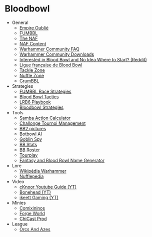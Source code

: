 # Bloodbowl

* General
  * [Empire Oublié](http://empireoublie.free.fr/)
  * [FUMBBL](https://fumbbl.com/)
  * [The NAF](https://www.thenaf.net/)
  * [NAF Content](https://www.thenaf.net/wp-content/uploads/)
  * [Warhammer Community FAQ](https://www.warhammer-community.com/faqs/?=#blood-bowl)
  * [Warhammer Community Downloads](https://www.warhammer-community.com/downloads/#blood-bowl)
  * [Interested in Blood Bowl and No Idea Where to Start? (Reddit)](https://www.reddit.com/r/bloodbowl/comments/d86f0a/interested_in_blood_bowl_and_no_idea_where_to/)
  * [Ligue française de Blood Bowl](https://ligue-bloodbowl.fr/)
  * [Tackle Zone](http://thetacklezone.net/)
  * [Nuffle Zone](https://nufflezone.com/)
  * [GrumBBL](https://grumbbl.co.uk/)
* Strategies
  * [FUMBBL Race Strategies](https://fumbbl.com/help:BB20RaceStrategy)
  * [Blood Bowl Tactics](https://bbtactics.com/)
  * [LRB6 Playbook](http://www.plasmoids.dk/bbowl/LRB6Playbooks.htm)
  * [Bloodbowl Strategies](https://bloodbowlstrategies.com/fr/)
* Tools
  * [Samba Action Calculator](http://www.elyoukey.com/sac/)
  * [Challonge Tournoi Management](https://challonge.com/fr)
  * [BB2 pictures](http://download.cyanide-studio.com/images-bb2/)
  * [Botbowl AI](https://github.com/njustesen/botbowl)
  * [Goblin Spy](https://www.mordrek.com/gspy/)
  * [BB Stats](https://www.mordrek.com/BB2Stats/)
  * [BB Roster](https://bbroster.com/)
  * [Tourplay](https://tourplay.net/)
  * [Fantasy and Blood Bowl Name Generator](https://snowwhitehills.blogspot.com/p/fantasy-and-blood-bowl-name-generator.html)
* Lore
  * [Wikipédia Warhammer](https://fr.wikipedia.org/wiki/Warhammer)
  * [Nufflepedia](https://blood-bowl.fandom.com/wiki/Blood_Bowl_Wiki)
* Video
  * [cKnoor Youtube Guide (YT)](https://www.youtube.com/watch?v=WrU7dU1HSds&list=PLSJ6kwwJv4Nq12RPHARCNSpIJ7162MANH)
  * [Bonehead (YT)](https://www.youtube.com/@BoneheadPodcast)
  * [ikeett Gaming (YT)](https://www.youtube.com/@ikeettgaming)
* Minies
  * [Comixininos](https://www.comixininos.com/)
  * [Forge World](https://www.forgeworld.co.uk/)
  * [ChiCast Prod](https://www.etsy.com/fr/shop/ChicastProd)
* League
  * [Orcs And Azes](http://www.orknazes.com/)  
